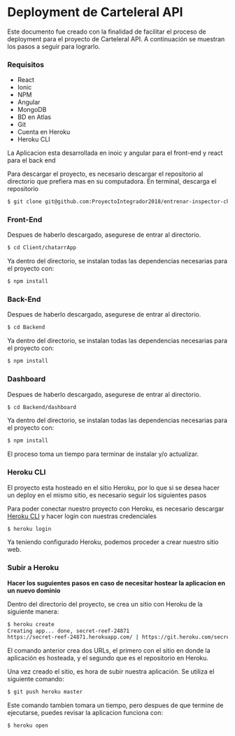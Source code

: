 # Deployment de CarteleraI API

Este documento fue creado con la finalidad de facilitar el proceso de deployment para el proyecto de CarteleraI API. A continuación se muestran los pasos a seguir para lograrlo.

### Requisitos

* React
* Ionic
* NPM
* Angular
* MongoDB
* BD en Atlas
* Git
* Cuenta en Heroku
* Heroku CLI

La Aplicacion esta desarrollada en inoic y angular para el front-end y react para el back end

Para descargar el proyecto, es necesario descargar el repositorio al directorio que prefiera mas en su computadora. En terminal, descarga el repositorio
```bash
$ git clone git@github.com:ProyectoIntegrador2018/entrenar-inspector-chatarra
```
### Front-End

Despues de haberlo descargado, asegurese de entrar al directorio.
```bash
$ cd Client/chatarrApp
```

Ya dentro del directorio, se instalan todas las dependencias necesarias para el proyecto con:
```bash
$ npm install
```

### Back-End

Despues de haberlo descargado, asegurese de entrar al directorio.
```bash
$ cd Backend
```

Ya dentro del directorio, se instalan todas las dependencias necesarias para el proyecto con:
```bash
$ npm install
```
### Dashboard

Despues de haberlo descargado, asegurese de entrar al directorio.
```bash
$ cd Backend/dashboard
```

Ya dentro del directorio, se instalan todas las dependencias necesarias para el proyecto con:
```bash
$ npm install
```


El proceso toma un tiempo para terminar de instalar y/o actualizar.


### Heroku CLI

El proyecto esta hosteado en el sitio Heroku, por lo que si se desea hacer un deploy en el mismo sitio, es necesario seguir los siguientes pasos

Para poder conectar nuestro proyecto con Heroku, es necesario descargar [Heroku CLI](https://devcenter.heroku.com/articles/heroku-cli#download-and-install) y hacer login con nuestras credenciales
```bash
$ heroku login
```


Ya teniendo configurado Heroku, podemos proceder a crear nuestro sitio web.

### Subir a Heroku

**Hacer los suguientes pasos en caso de necesitar hostear la aplicacion en un nuevo dominio**

Dentro del directorio del proyecto, se crea un sitio con Heroku de la siguiente manera:
```bash
$ heroku create
Creating app... done, secret-reef-24871
https://secret-reef-24871.herokuapp.com/ | https://git.heroku.com/secret-reef-24871.git
```

El comando anterior crea dos URLs, el primero con el sitio en donde la aplicación es hosteada, y el segundo que es el repositorio en Heroku.

Una vez creado el sitio, es hora de subir nuestra aplicación. Se utiliza el siguiente comando:
```bash
$ git push heroku master
```

Este comando tambien tomara un tiempo, pero despues de que termine de ejecutarse, puedes revisar la aplicacion funciona con:
```bash
$ heroku open
```
